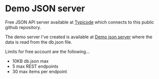 # Demo JSON server

Free JSON API server available at [Typicode](https://my-json-server.typicode.com) which connects to this  public github repository.

The demo server I've created is available at [Demo json server](https://my-json-server.typicode.com/meshu-dev/demo-json-server) where the data is read from the db.json file.

Limits for free account are the following...

- 10KB db.json max
- 5 max REST endpoints
- 30 max items per endpoint

